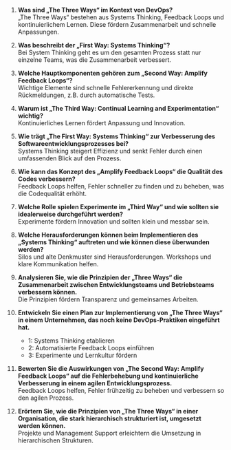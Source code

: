 1. **Was sind „The Three Ways“ im Kontext von DevOps?**  
   „The Three Ways“ bestehen aus Systems Thinking, Feedback Loops und kontinuierlichem Lernen. Diese fördern Zusammenarbeit und schnelle Anpassungen.

2. **Was beschreibt der „First Way: Systems Thinking“?**  
   Bei System Thinking geht es um den gesamten Prozess statt nur einzelne Teams, was die Zusammenarbeit verbessert.

3. **Welche Hauptkomponenten gehören zum „Second Way: Amplify Feedback Loops“?**  
   Wichtige Elemente sind schnelle Fehlererkennung und direkte Rückmeldungen, z.B. durch automatische Tests.

4. **Warum ist „The Third Way: Continual Learning and Experimentation“ wichtig?**  
   Kontinuierliches Lernen fördert Anpassung und Innovation.

5. **Wie trägt „The First Way: Systems Thinking“ zur Verbesserung des Softwareentwicklungsprozesses bei?**  
   Systems Thinking steigert Effizienz und senkt Fehler durch einen umfassenden Blick auf den Prozess.

6. **Wie kann das Konzept des „Amplify Feedback Loops“ die Qualität des Codes verbessern?**  
   Feedback Loops helfen, Fehler schneller zu finden und zu beheben, was die Codequalität erhöht.

7. **Welche Rolle spielen Experimente im „Third Way“ und wie sollten sie idealerweise durchgeführt werden?**  
   Experimente fördern Innovation und sollten klein und messbar sein.

8. **Welche Herausforderungen können beim Implementieren des „Systems Thinking“ auftreten und wie können diese überwunden werden?**  
   Silos und alte Denkmuster sind Herausforderungen. Workshops und klare Kommunikation helfen.

9. **Analysieren Sie, wie die Prinzipien der „Three Ways“ die Zusammenarbeit zwischen Entwicklungsteams und Betriebsteams verbessern können.**  
   Die Prinzipien fördern Transparenz und gemeinsames Arbeiten.

10. **Entwickeln Sie einen Plan zur Implementierung von „The Three Ways“ in einem Unternehmen, das noch keine DevOps-Praktiken eingeführt hat.**  
    - 1: Systems Thinking etablieren  
    - 2: Automatisierte Feedback Loops einführen  
    - 3: Experimente und Lernkultur fördern  

11. **Bewerten Sie die Auswirkungen von „The Second Way: Amplify Feedback Loops“ auf die Fehlerbehebung und kontinuierliche Verbesserung in einem agilen Entwicklungsprozess.**  
    Feedback Loops helfen, Fehler frühzeitig zu beheben und verbessern so den agilen Prozess.

12. **Erörtern Sie, wie die Prinzipien von „The Three Ways“ in einer Organisation, die stark hierarchisch strukturiert ist, umgesetzt werden können.**  
    Projekte und Management Support erleichtern die Umsetzung in hierarchischen Strukturen.
